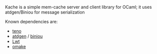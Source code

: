 Kache is a simple mem-cache server and client library for OCaml; it
uses atdgen/Biniou for message serialization

Known dependencies are:
- [teno](http://github.com/barko/teno)
- [atdgen](http://oss.wink.com/atdgen) / [biniou](http://martin.jambon.free.fr/biniou.html)
- [Lwt](http://ocsigen.org/lwt)
- [omake](http://omake.metaprl.org)

